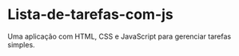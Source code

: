 # Lista-de-tarefas-com-js
Uma aplicação com HTML, CSS e JavaScript para gerenciar tarefas simples. 
